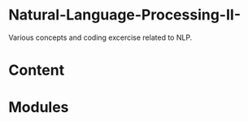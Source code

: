 # Natural-Language-Processing-II-

Various concepts and coding excercise related to NLP.

# Content

# Modules
